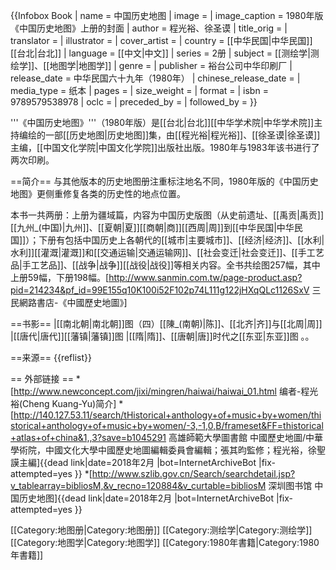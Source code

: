{{Infobox Book 
| name                 = 中国历史地图
| image                = 
| image_caption        = 1980年版《中国历史地图》上册的封面
| author               = 程光裕、徐圣谟
| title_orig           = 
| translator           = 
| illustrator          =
| cover_artist         = 
| country              = [[中华民国|中华民国]][[台北|台北]]
| language             = [[中文|中文]]
| series               = 2册
| subject              = [[测绘学|测绘学]]、[[地图学|地图学]]
| genre                = 
| publisher            = 裕台公司中华印刷厂
| release_date         = 中华民国六十九年（1980年）
| chinese_release_date = 
| media_type           = 纸本
| pages                = 
| size_weight          =
| format               = 
| isbn                 = 9789579538978
| oclc                 = 
| preceded_by          =
| followed_by          = 
}}

'''《中国历史地图》'''（1980年版）是[[台北|台北]][[中华学术院|中华学术院]]主持编绘的一部[[历史地图|历史地图]]集，由[[程光裕|程光裕]]、[[徐圣谟|徐圣谟]]主编，[[中国文化学院|中国文化学院]]出版社出版。1980年与1983年该书进行了两次印刷。

==简介==
与其他版本的历史地图册注重标注地名不同，1980年版的《中国历史地图》更侧重修复各类的历史性的地点位置。

本书一共两册：上册为疆域篇，内容为中国历史版图（从史前遗址、[[禹贡|禹贡]][[九州_(中国)|九州]]、[[夏朝|夏]][[商朝|商]][[西周|周]]到[[中华民国|中华民国]]）；下册有包括中国历史上各朝代的[[城市|主要城市]]、[[经济|经济]]、[[水利|水利]][[灌溉|灌溉]]和[[交通运输|交通运输网]]、[[社会变迁|社会变迁]]、[[手工艺品|手工艺品]]、[[战争|战争]][[战役|战役]]等相关内容。全书共绘图257幅，其中上册59幅，下册198幅。<ref>[http://www.sanmin.com.tw/page-product.asp?pid=214234&pf_id=99E155q10K100i52F102p74L111g122jHXqQLc1126SxV 三民網路書店-《中國歷史地圖》]</ref>

==书影==
<gallery>
|[[南北朝|南北朝]]图（四）[[陳_(南朝)|陈]]、[[北齐|齐]]与[[北周|周]]
|[[唐代|唐代]][[藩镇|藩镇]]图
|[[隋|隋]]、[[唐朝|唐]]时代之[[东亚|东亚]]图
</gallery>。。

==来源==
{{reflist}}

== 外部链接 ==
*[http://www.newconcept.com/jixi/mingren/haiwai/haiwai_01.html 编者-程光裕(Cheng Kuang-Yu)简介]
*[http://140.127.53.11/search/tHistorical+anthology+of+music+by+women/thistorical+anthology+of+music+by+women/-3,-1,0,B/frameset&FF=thistorical+atlas+of+china&1,,3?save=b1045291 高雄師範大學圖書館 中國歷史地圖/中華學術院，中國文化大學中國歷史地圖編輯委員會編輯；張其昀監修；程光裕，徐聖謨主編]{{dead link|date=2018年2月 |bot=InternetArchiveBot |fix-attempted=yes }}
*[http://www.szlib.gov.cn/Search/searchdetail.jsp?v_tablearray=bibliosM,&v_recno=120884&v_curtable=bibliosM  深圳图书馆 中国历史地图]{{dead link|date=2018年2月 |bot=InternetArchiveBot |fix-attempted=yes }}

[[Category:地图册|Category:地图册]]
[[Category:测绘学|Category:测绘学]]
[[Category:地图学|Category:地图学]]
[[Category:1980年書籍|Category:1980年書籍]]